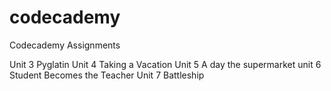# codecademy
Codecademy Assignments

Unit 3 Pyglatin
Unit 4 Taking a Vacation
Unit 5 A day the supermarket
unit 6 Student Becomes the Teacher
Unit 7 Battleship
